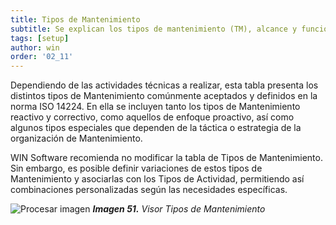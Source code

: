 ```yaml
---
title: Tipos de Mantenimiento
subtitle: Se explican los tipos de mantenimiento (TM), alcance y funcionalidad.
tags: [setup]
author: win
order: '02_11'
---
```


Dependiendo de las actividades técnicas a realizar, esta tabla presenta los distintos tipos de Mantenimiento comúnmente aceptados y definidos en la norma ISO 14224. En ella se incluyen tanto los tipos de Mantenimiento reactivo y correctivo, como aquellos de enfoque proactivo, así como algunos tipos especiales que dependen de la táctica o estrategia de la organización de Mantenimiento.

WIN Software recomienda no modificar la tabla de Tipos de Mantenimiento. Sin embargo, es posible definir variaciones de estos tipos de Mantenimiento y asociarlas con los Tipos de Actividad, permitiendo así combinaciones personalizadas según las necesidades específicas.

![Procesar imagen](../../assets/images/cap02/chp02_img81.png)
_**Imagen 51.** Visor Tipos de Mantenimiento_